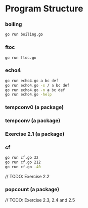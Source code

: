 # Program Structure

### boiling

``` sh
go run boiling.go
```

### ftoc

``` sh
go run ftoc.go
```

### echo4

``` sh
go run echo4.go a bc def
go run echo4.go -s / a bc def
go run echo4.go -n a bc def
go run echo4.go -help
```

### tempconv0 (a package)

### tempconv (a package)

### Exercise 2.1 (a package)

### cf

``` sh
go run cf.go 32
go run cf.go 212
go run cf.go -40
```

// TODO: Exercise 2.2

### popcount (a package)

// TODO: Exercise 2.3, 2.4 and 2.5
